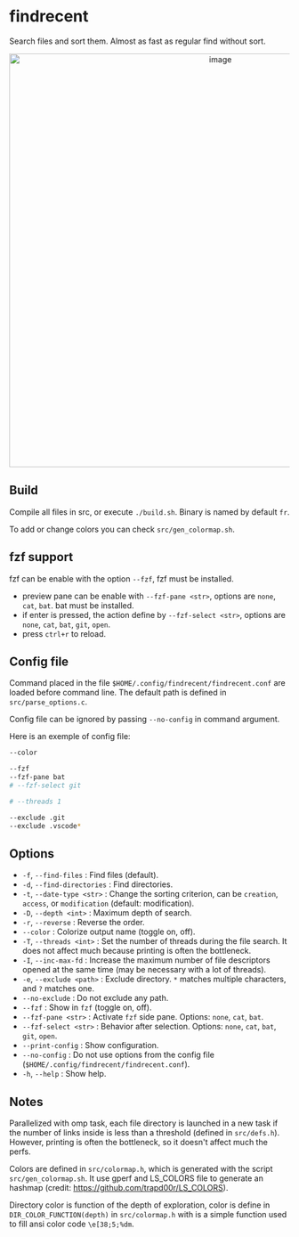 # findrecent
Search files and sort them. Almost as fast as regular find without sort.

<div align="center">
<img width="743" alt="image" src="https://github.com/user-attachments/assets/9702487a-42f8-4857-bc1e-82515f75173d">
</div>
  
## Build
Compile all files in src, or execute `./build.sh`. Binary is named by default `fr`.

To add or change colors you can check `src/gen_colormap.sh`.

## fzf support
fzf can be enable with the option `--fzf`, fzf must be installed.
- preview pane can be enable with `--fzf-pane <str>`, options are `none`, `cat`, `bat`. bat must be installed.
- if enter is pressed, the action define by `--fzf-select <str>`, options are `none`, `cat`, `bat`, `git`, `open`.
- press `ctrl+r` to reload.

## Config file
Command placed in the file `$HOME/.config/findrecent/findrecent.conf` are loaded before command line. The default path is defined in `src/parse_options.c`.

Config file can be ignored by passing `--no-config` in command argument. 

Here is an exemple of config file:
```bash 
--color 

--fzf
--fzf-pane bat
# --fzf-select git

# --threads 1

--exclude .git
--exclude .vscode*
```

## Options

- `-f`, `--find-files` : Find files (default).
- `-d`, `--find-directories` : Find directories.
- `-t`, `--date-type <str>` : Change the sorting criterion, can be `creation`, `access`, or `modification` (default: modification).
- `-D`, `--depth <int>` : Maximum depth of search.
- `-r`, `--reverse` : Reverse the order.
- `--color` : Colorize output name (toggle on, off).
- `-T`, `--threads <int>` : Set the number of threads during the file search. It does not affect much because printing is often the bottleneck.
- `-I`, `--inc-max-fd` : Increase the maximum number of file descriptors opened at the same time (may be necessary with a lot of threads).
- `-e`, `--exclude <path>` : Exclude directory. `*` matches multiple characters, and `?` matches one.
- `--no-exclude` : Do not exclude any path.
- `--fzf` : Show in `fzf` (toggle on, off).
- `--fzf-pane <str>` : Activate `fzf` side pane. Options: `none`, `cat`, `bat`.
- `--fzf-select <str>` : Behavior after selection. Options: `none`, `cat`, `bat`, `git`, `open`.
- `--print-config` : Show configuration.
- `--no-config` : Do not use options from the config file (`$HOME/.config/findrecent/findrecent.conf`).
- `-h`, `--help` : Show help.

## Notes
Parallelized with omp task, each file directory is launched in a new task if the number of links inside is less than a threshold (defined in `src/defs.h`). However, printing is often the bottleneck, so it doesn't affect much the perfs.

Colors are defined in `src/colormap.h`, which is generated with the script `src/gen_colormap.sh`. It use gperf and LS_COLORS file to generate an hashmap (credit: <https://github.com/trapd00r/LS_COLORS>).

Directory color is function of the depth of exploration, color is define in `DIR_COLOR_FUNCTION(depth)` in `src/colormap.h` with is a simple function used to fill ansi color code  `\e[38;5;%dm`. 
